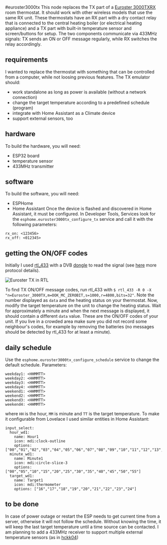 #euroster3000tx
This node replaces the TX part of a [Euroster 3000TXRX](https://www.euroster.pl/en/produkty/room-thermostats/programmable/euroster-3000txrx/269) room thermostat. It should work with other wireless models that use the same RX unit.
These thermostats have an RX part with a dry contact relay that is connected to the central heating boiler (or electrical heating appliance) and a TX part with built-in temperature sensor and screen/buttons for setup. The two components communicate via 433MHz signals: TX sends an ON or OFF message regularly, while RX switches the relay accordingly.

## requirements
I wanted to replace the thermostat with something that can be controlled from a computer, while not loosing previous features. The TX emulator should:
- work standalone as long as power is available (without a network connection)
- change the target temperature according to a predefined schedule (program)
- integrate with Home Assistant as a Climate device
- support external sensors, too

## hardware
To build the hardware, you will need:
- ESP32 board
- temperature sensor
- 433MHz transmitter

## software
To build the software, you will need:
- ESPHome
- Home Assistant
Once the device is flashed and discovered in Home Assistant, it must be configured. In Developer Tools, Services look for the `esphome.euroster3000tx_configure_tx` service and call it with the following parameters:
```
rx_on: <123456>
rx_off: <012345>
```

## getting the ON/OFF codes
Initially I used [rtl_433](https://github.com/merbanan/rtl_433) with a DVB [dongle](https://www.rtl-sdr.com/product/rtl-sdr-blog-v3-r820t2-rtl2832u-1ppm-tcxo-sma-software-defined-radio-dongle-only/) to read the signal (see [here](https://github.com/merbanan/rtl_433_tests/tree/master/tests/euroster/3000tx/01) more protocol details).

![Euroster TX in RTL](https://github.com/rp3tya/esp4home/esphome/euroster3000tx.rtl.png)

To find TX ON/OFF message codes, run rtl_433 with `$ rtl_433 -R 0 -X "n=Euroster_3000TX,m=OOK_MC_ZEROBIT,s=1000,r=4800,bits=32"`. Note the number displayed as `data` and the heating status on your thermostat. Now, modify the target temperature on the unit to change the heating status. Wait for approximately a minute and when the next message is displayed, it should contain a different `data` value. These are the ON/OFF codes of your unit. If you live in a crowded area make sure you did not record some neighbour's codes, for example by removing the batteries (no messages should be detected by rtl_433 for at least a minute).

## daily schedule
Use the `esphome.euroster3000tx_configure_schedule` service to change the default schedule. Parameters:
```
weekday1: <HHMMTT>
weekday2: <HHMMTT>
weekday3: <HHMMTT>
weekday4: <HHMMTT>
weekend1: <HHMMTT>
weekend2: <HHMMTT>
weekend3: <HHMMTT>
weekend4: <HHMMTT>
```
where `HH` is the hour, `MM` is minute and `TT` is the target temperature. To make it configurable from Lovelace I used similar entities in Home Assistant:
```
input_select:
  hour_wd1:
    name: Hour1
    icon: mdi:clock-outline
    options: ["00","01","02","03","04","05","06","07","08","09","10","11","12","13","14","15","16","17","18","19","20","21","22","23"]
  minute_wd1:
    name: Minute1
    icon: mdi:circle-slice-3
    options: ["00","05","10","15","20","25","30","35","40","45","50","55"]
  target_wd1:
    name: Target1
    icon: mdi:thermometer
    options: ["16","17","18","19","20","21","22","23","24"]
```

## to be done
In case of power outage or restart the ESP needs to get current time from a server, otherwise it will not follow the schedule. Without knowing the time, it will keep the last target temperature until a time source can be contacted.
I am planning to add a 433MHz receiver to support multiple external temperature sensors (as in [hckk04](https://github.com/rp3tya/esp4home/blob/master/esphome/hckk04.README.md))


